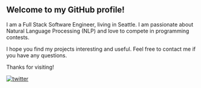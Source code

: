 ## Welcome to my GitHub profile!

I am a Full Stack Software Engineer, living in Seattle. I am passionate about Natural Language Processing (NLP) and love to compete in programming contests.

I hope you find my projects interesting and useful. Feel free to contact me if you have any questions.

Thanks for visiting!



      
[![twitter](https://img.shields.io/twitter/follow/mariogzsl)](https://twitter.com/intent/follow?screen_name=mariogzsl)
